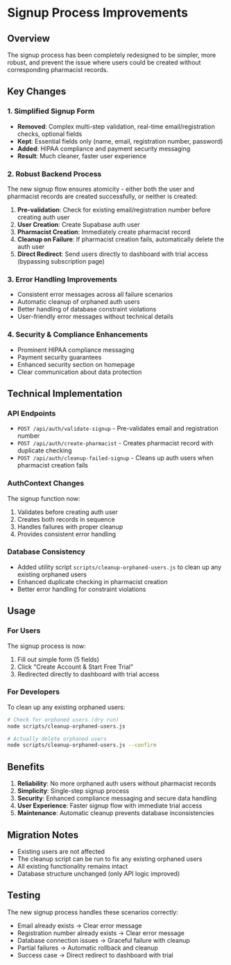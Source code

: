 # Signup Process Improvements

## Overview

The signup process has been completely redesigned to be simpler, more robust, and prevent the issue where users could be created without corresponding pharmacist records.

## Key Changes

### 1. Simplified Signup Form

- **Removed**: Complex multi-step validation, real-time email/registration checks, optional fields
- **Kept**: Essential fields only (name, email, registration number, password)
- **Added**: HIPAA compliance and payment security messaging
- **Result**: Much cleaner, faster user experience

### 2. Robust Backend Process

The new signup flow ensures atomicity - either both the user and pharmacist records are created successfully, or neither is created:

1. **Pre-validation**: Check for existing email/registration number before creating auth user
2. **User Creation**: Create Supabase auth user
3. **Pharmacist Creation**: Immediately create pharmacist record
4. **Cleanup on Failure**: If pharmacist creation fails, automatically delete the auth user
5. **Direct Redirect**: Send users directly to dashboard with trial access (bypassing subscription page)

### 3. Error Handling Improvements

- Consistent error messages across all failure scenarios
- Automatic cleanup of orphaned auth users
- Better handling of database constraint violations
- User-friendly error messages without technical details

### 4. Security & Compliance Enhancements

- Prominent HIPAA compliance messaging
- Payment security guarantees
- Enhanced security section on homepage
- Clear communication about data protection

## Technical Implementation

### API Endpoints

- `POST /api/auth/validate-signup` - Pre-validates email and registration number
- `POST /api/auth/create-pharmacist` - Creates pharmacist record with duplicate checking
- `POST /api/auth/cleanup-failed-signup` - Cleans up auth users when pharmacist creation fails

### AuthContext Changes

The signup function now:
1. Validates before creating auth user
2. Creates both records in sequence
3. Handles failures with proper cleanup
4. Provides consistent error handling

### Database Consistency

- Added utility script `scripts/cleanup-orphaned-users.js` to clean up any existing orphaned users
- Enhanced duplicate checking in pharmacist creation
- Better error handling for constraint violations

## Usage

### For Users

The signup process is now:
1. Fill out simple form (5 fields)
2. Click "Create Account & Start Free Trial"
3. Redirected directly to dashboard with trial access

### For Developers

To clean up any existing orphaned users:
```bash
# Check for orphaned users (dry run)
node scripts/cleanup-orphaned-users.js

# Actually delete orphaned users
node scripts/cleanup-orphaned-users.js --confirm
```

## Benefits

1. **Reliability**: No more orphaned auth users without pharmacist records
2. **Simplicity**: Single-step signup process
3. **Security**: Enhanced compliance messaging and secure data handling
4. **User Experience**: Faster signup flow with immediate trial access
5. **Maintenance**: Automatic cleanup prevents database inconsistencies

## Migration Notes

- Existing users are not affected
- The cleanup script can be run to fix any existing orphaned users
- All existing functionality remains intact
- Database structure unchanged (only API logic improved)

## Testing

The new signup process handles these scenarios correctly:
- Email already exists → Clear error message
- Registration number already exists → Clear error message
- Database connection issues → Graceful failure with cleanup
- Partial failures → Automatic rollback and cleanup
- Success case → Direct redirect to dashboard with trial 